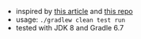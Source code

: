 
* inspired by [this article](https://www.javacodegeeks.com/2014/09/using-gradle-to-build-apply-ast-transformations.html) and [this repo](https://github.com/cholick/gradle_ast_example)
* usage: `./gradlew clean test run`
* tested with JDK 8 and Gradle 6.7
